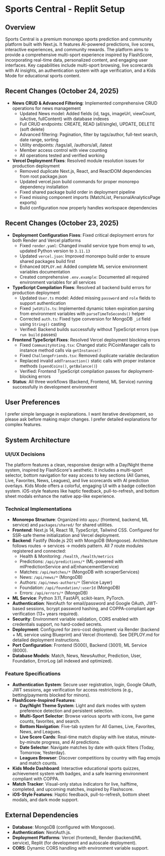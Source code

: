 # Sports Central - Replit Setup

## Overview
Sports Central is a premium monorepo sports prediction and community platform built with Next.js. It features AI-powered predictions, live scores, interactive experiences, and community rewards. The platform aims to provide a comprehensive multi-sport experience inspired by FlashScore, incorporating real-time data, personalized content, and engaging user interfaces. Key capabilities include multi-sport browsing, live scorecards with AI insights, an authentication system with age verification, and a Kids Mode for educational sports content.

## Recent Changes (October 24, 2025)
- **News CRUD & Advanced Filtering**: Implemented comprehensive CRUD operations for news management
  - Updated News model: Added fields (id, tags, imageUrl, viewCount, isActive, fullContent) with database indexes
  - Full CRUD endpoints: CREATE, READ (all/single), UPDATE, DELETE (soft delete)
  - Advanced filtering: Pagination, filter by tags/author, full-text search, date range, sorting
  - Utility endpoints: /tags/all, /authors/all, /latest
  - Member access control with view counting
  - All operations tested and verified working
- **Vercel Deployment Fixes**: Resolved module resolution issues for production deployment
  - Removed duplicate Next.js, React, and ReactDOM dependencies from root package.json
  - Updated vercel.json build commands for proper monorepo dependency installation
  - Fixed shared package build order in deployment pipeline
  - Fixed missing component imports (MatchList, PersonalAnalyticsPage exports)
  - Build configuration now properly handles workspace dependencies

## Recent Changes (October 23, 2025)
- **Deployment Configuration Fixes**: Fixed critical deployment errors for both Render and Vercel platforms
  - Fixed `render.yaml`: Changed invalid service type from emoji to `web`, updated Python version to `3.11.13`
  - Updated `vercel.json`: Improved monorepo build order to ensure shared packages build first
  - Enhanced `DEPLOY.md`: Added complete ML service environment variables documentation
  - Created comprehensive `.env.example`: Documented all required environment variables for all services
- **TypeScript Compilation Fixes**: Resolved all backend build errors for production deployment
  - Updated `User.ts` model: Added missing `password` and `role` fields to support authentication
  - Fixed `jwtUtils.ts`: Implemented dynamic token expiration parsing from environment variables with `parseTimeToSeconds()` helper
  - Corrected `auth.ts`: Fixed type conversion for MongoDB `_id` field using `String()` casting
  - Verified: Backend builds successfully without TypeScript errors (`npm run build` passes)
- **Frontend TypeScript Fixes**: Resolved Vercel deployment blocking errors
  - Fixed `CommunityVoting.tsx`: Changed static PiCoinManager calls to instance method calls via `getInstance()`
  - Fixed `ChallengeFriends.tsx`: Removed duplicate variable declaration
  - Replaced invalid `addTransaction()` static calls with proper instance methods (`spendCoins()`, `getBalance()`)
  - Verified: Frontend TypeScript compilation passes for deployment-blocking errors
- **Status**: All three workflows (Backend, Frontend, ML Service) running successfully in development environment

## User Preferences
I prefer simple language in explanations. I want iterative development, so please ask before making major changes. I prefer detailed explanations for complex features.

## System Architecture

### UI/UX Decisions
The platform features a clean, responsive design with a Day/Night theme system, inspired by FlashScore's aesthetic. It includes a multi-sport selector, bottom navigation for easy access to key sections (All Games, Live, Favorites, News, Leagues), and live scorecards with AI prediction overlays. Kids Mode offers a colorful, engaging UI with a badge collection system. iOS-style features like haptic feedback, pull-to-refresh, and bottom sheet modals enhance the native app-like experience.

### Technical Implementations
- **Monorepo Structure**: Organized into `apps/` (frontend, backend, ML service) and `packages/shared/` for shared utilities.
- **Frontend**: Next.js 14, React 18, TypeScript, Tailwind CSS. Configured for SSR-safe theme initialization and Vercel deployment.
- **Backend**: Fastify (Node.js 20) with MongoDB (Mongoose). Architecture follows routes → services → models pattern. All 7 route modules registered and connected:
  - Health & Monitoring: `/health`, `/health/metrics`
  - Predictions: `/api/predictions/*` (ML-powered with mlPredictionService and aiEnhancementService)
  - Matches: `/api/matches/*` (MongoDB with scraperServices)
  - News: `/api/news/*` (MongoDB)
  - Authors: `/api/news-authors/*` (Service Layer)
  - Foundation: `/api/foundation/:userId` (MongoDB)
  - Errors: `/api/errors/*` (MongoDB)
- **ML Service**: Python 3.11, FastAPI, scikit-learn, PyTorch.
- **Authentication**: NextAuth for email/password and Google OAuth, JWT-based sessions, bcrypt password hashing, and COPPA-compliant age verification (13+ years required).
- **Security**: Environment variable validation, CORS enabled with credentials support, no hard-coded secrets.
- **Deployment**: Configured for zero-cost deployment via Render (backend + ML service using Blueprint) and Vercel (frontend). See DEPLOY.md for detailed deployment instructions.
- **Port Configuration**: Frontend (5000), Backend (3001), ML Service (8000).
- **Database Models**: Match, News, NewsAuthor, Prediction, User, Foundation, ErrorLog (all indexed and optimized).

### Feature Specifications
- **Authentication System**: Secure user registration, login, Google OAuth, JWT sessions, age verification for access restrictions (e.g., betting/payments blocked for minors).
- **FlashScore-Inspired Features**:
    - **Day/Night Theme System**: Light and dark modes with system preference detection and persistent selection.
    - **Multi-Sport Selector**: Browse various sports with icons, live game counts, favorites, and search.
    - **Bottom Navigation**: Five-tab system for All Games, Live, Favorites, News, and Leagues.
    - **Live Score Cards**: Real-time match display with live status, minute-by-minute progress, and AI predictions.
    - **Date Selector**: Navigate matches by date with quick filters (Today, Tomorrow, Yesterday).
    - **Leagues Browser**: Discover competitions by country with flag emojis and match counts.
- **Kids Mode Dashboard**: Interactive educational sports quizzes, achievement system with badges, and a safe learning environment compliant with COPPA.
- **Match Tracker**: Visual-only status indicators for live, halftime, completed, and upcoming matches, inspired by Flashscore.
- **iOS-Style Features**: Haptic feedback, pull-to-refresh, bottom sheet modals, and dark mode support.

## External Dependencies
- **Database**: MongoDB (configured with Mongoose).
- **Authentication**: NextAuth.js.
- **Deployment Platforms**: Vercel (frontend), Render (backend/ML service), Replit (for development and autoscale deployment).
- **CORS**: Dynamic CORS handling with environment variable support.